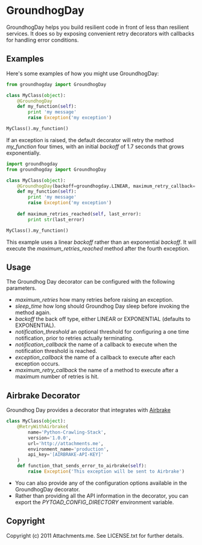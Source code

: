 GroundhogDay
============

GroundhogDay helps you build resilient code in front of less than resilient services. It does so by exposing convenient retry decorators with callbacks for handling error conditions.

Examples
--------

Here's some examples of how you might use GroundhogDay:

```python
from groundhogday import GroundhogDay

class MyClass(object):
	@GroundhogDay
	def my_function(self):
		print 'my message'
		raise Exception('my exception')

MyClass().my_function()
```

If an exception is raised, the default decorator will retry the method _my_function_ four times, with an initial _backoff_ of 1.7 seconds that grows exponentially.

```python
import groundhogday
from groundhogday import GroundhogDay

class MyClass(object):
	@GroundhogDay(backoff=groundhogday.LINEAR, maximum_retry_callback='maximum_retries_reached')
	def my_function(self):
		print 'my message'
		raise Exception('my exception')
	
	def maximum_retries_reached(self, last_error):
		print str(last_error)

MyClass().my_function()
```

This example uses a linear _backoff_ rather than an exponential _backoff_. It will execute the _maximum\_retries\_reached_ method after the fourth exception.

Usage
-----

The Groundhog Day decorator can be configured with the following parameters.

* _maximum_retries_ how many retries before raising an exception.
* _sleep\_time_ how long should Groundhog Day sleep before invoking the method again.
* _backoff_ the back off type, either LINEAR or EXPONENTIAL (defaults to EXPONENTIAL).
* _notification\_threshold_ an optional threshold for configuring a one time notification, prior to retries actually terminating.
* _notification\_callback_ the name of a callback to execute when the notification threshold is reached.
* _exception\_callback_ the name of a callback to execute after each exception occurs.
* _maximum\_retry\_callback_ the name of a method to execute after a maximum number of retries is hit.

Airbrake Decorator
------------------

Groundhog Day provides a decorator that integrates with [Airbrake](http://attachmentsme.airbrake.io/)

```python
class MyClass(object):
	@RetryWithAirbrake(
		name='Python-Crawling-Stack',
		version='1.0.0',
		url='http://attachments.me',
		environment_name='production',
		api_key='[AIRBRAKE-API-KEY]'
	)
	def function_that_sends_error_to_airbrake(self):
		raise Exception('This exception will be sent to Airbrake')
```

* You can also provide any of the configuration options available in the GroundhogDay decorator.
* Rather than providing all the API information in the decorator, you can export the _PYTOAD\_CONFIG\_DIRECTORY_ environment variable.

Copyright
---------

Copyright (c) 2011 Attachments.me. See LICENSE.txt for further details.
